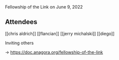 Fellowship of the Link on June 9, 2022

## Attendees
[[chris aldrich]]
[[flancian]]
[[jerry michalski]]
[[diego]]

Inviting others

-> https://doc.anagora.org/fellowship-of-the-link